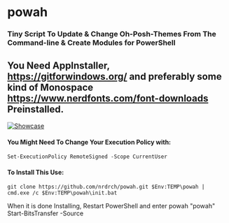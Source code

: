 # powah
### Tiny Script To Update & Change Oh-Posh-Themes From The Command-line & Create Modules for PowerShell
## You Need AppInstaller, https://gitforwindows.org/ and preferably some kind of Monospace https://www.nerdfonts.com/font-downloads Preinstalled.
[![Showcase](https://img.youtube.com/vi//0.jpg)](https://www.youtube.com/watch?v=)
#### You Might Need To Change Your Execution Policy with: 
```
Set-ExecutionPolicy RemoteSigned -Scope CurrentUser
```
#### To Install This Use:
```
git clone https://github.com/nrdrch/powah.git $Env:TEMP\powah | cmd.exe /c $Env:TEMP\powah\init.bat
```
When it is done Installing, Restart PowerShell and enter powah "powah"
Start-BitsTransfer -Source 
